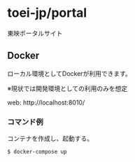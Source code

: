 # toei-jp/portal

東映ポータルサイト

## Docker

ローカル環境としてDockerが利用できます。

※現状では開発環境としての利用のみを想定

web: http://localhost:8010/

### コマンド例

コンテナを作成し、起動する。

```sh
$ docker-compose up
```
